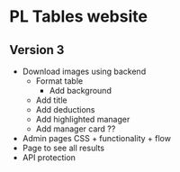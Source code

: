 # PL Tables website

## Version 3
- Download images using backend
    - Format table
        - Add background
    - Add title
    - Add deductions
    - Add highlighted manager
    - Add manager card ??
- Admin pages CSS + functionality + flow
- Page to see all results
- API protection